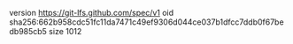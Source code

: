 version https://git-lfs.github.com/spec/v1
oid sha256:662b958cdc51fc11da7471c49ef9306d044ce037b1dfcc7ddb0f67bedb985cb5
size 1012
